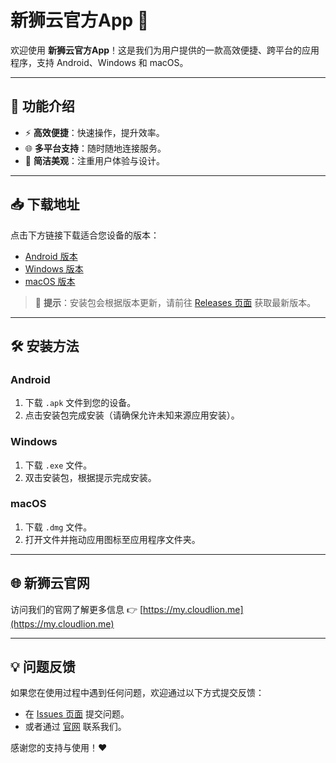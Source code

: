 # 新狮云官方App 🚀

欢迎使用 **新狮云官方App**！这是我们为用户提供的一款高效便捷、跨平台的应用程序，支持 Android、Windows 和 macOS。

---

## 🌟 功能介绍
- ⚡ **高效便捷**：快速操作，提升效率。
- 🌐 **多平台支持**：随时随地连接服务。
- 🎨 **简洁美观**：注重用户体验与设计。

---

## 📥 下载地址
点击下方链接下载适合您设备的版本：
- [Android 版本](https://github.com/cloudlion-me/cloudlion/releases)
- [Windows 版本](https://github.com/cloudlion-me/cloudlion/releases)
- [macOS 版本](https://github.com/cloudlion-me/cloudlion/releases)

> 📌 **提示**：安装包会根据版本更新，请前往 [Releases 页面](https://github.com/cloudlion-me/cloudlion/releases) 获取最新版本。

---

## 🛠️ 安装方法
### Android
1. 下载 `.apk` 文件到您的设备。
2. 点击安装包完成安装（请确保允许未知来源应用安装）。

### Windows
1. 下载 `.exe` 文件。
2. 双击安装包，根据提示完成安装。

### macOS
1. 下载 `.dmg` 文件。
2. 打开文件并拖动应用图标至应用程序文件夹。

---

## 🌐 新狮云官网
访问我们的官网了解更多信息 👉 [https://my.cloudlion.me](https://my.cloudlion.me)

---

## 💡 问题反馈
如果您在使用过程中遇到任何问题，欢迎通过以下方式提交反馈：
- 在 [Issues 页面](https://github.com/cloudlion-me/cloudlion/issues) 提交问题。
- 或者通过 [官网](https://my.cloudlion.me) 联系我们。

感谢您的支持与使用！❤️
